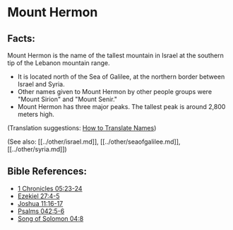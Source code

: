 # Mount Hermon #

## Facts: ##

Mount Hermon is the name of the tallest mountain in Israel at the southern tip of the Lebanon mountain range.

* It is located north of the Sea of Galilee, at the northern border between Israel and Syria.
* Other names given to Mount Hermon by other people groups were "Mount Sirion" and "Mount Senir."
* Mount Hermon has three major peaks. The tallest peak is around 2,800 meters high.

(Translation suggestions: [How to Translate Names](en/ta-vol1/translate/man/translate-names))

(See also: [[../other/israel.md]], [[../other/seaofgalilee.md]], [[../other/syria.md]])

## Bible References: ##

* [1 Chronicles 05:23-24](en/tn/1ch/help/05/23)
* [Ezekiel 27:4-5](en/tn/ezk/help/27/04)
* [Joshua 11:16-17](en/tn/jos/help/11/16)
* [Psalms 042:5-6](en/tn/psa/help/42/05)
* [Song of Solomon 04:8](en/tn/sng/help/04/08)